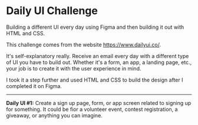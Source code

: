 # Daily UI Challenge
Building a different UI every day using Figma and then building it out with HTML and CSS.

This challenge comes from the website https://www.dailyui.co/. 

It's self-explanatory really. Receive an email every day with a different type of UI you have to build out. Whether it's a form, an app, a landing page, etc., your job is to create it with the user experience in mind.

I took it a step further and used HTML and CSS to build the design after I completed it on Figma.

----------------------------------------------------------------------------------------------

**Daily UI #1:** Create a sign up page, form, or app screen related to signing up for something. It could be fior a volunteer event, contest registration, a giveaway, or anything you can imagine.

